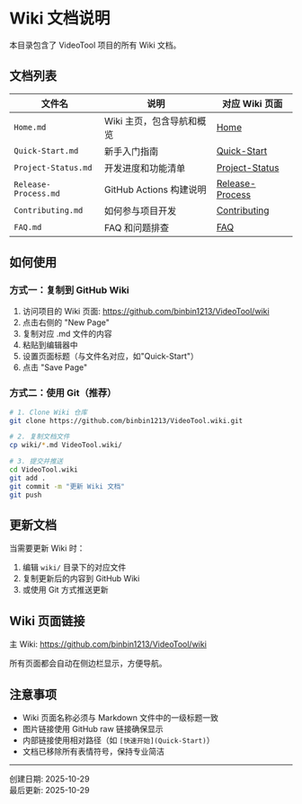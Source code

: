 # Wiki 文档说明

本目录包含了 VideoTool 项目的所有 Wiki 文档。

## 文档列表

| 文件名 | 说明 | 对应 Wiki 页面 |
|--------|------|---------------|
| `Home.md` | Wiki 主页，包含导航和概览 | [Home](https://github.com/binbin1213/VideoTool/wiki) |
| `Quick-Start.md` | 新手入门指南 | [Quick-Start](https://github.com/binbin1213/VideoTool/wiki/Quick-Start) |
| `Project-Status.md` | 开发进度和功能清单 | [Project-Status](https://github.com/binbin1213/VideoTool/wiki/Project-Status) |
| `Release-Process.md` | GitHub Actions 构建说明 | [Release-Process](https://github.com/binbin1213/VideoTool/wiki/Release-Process) |
| `Contributing.md` | 如何参与项目开发 | [Contributing](https://github.com/binbin1213/VideoTool/wiki/Contributing) |
| `FAQ.md` | FAQ 和问题排查 | [FAQ](https://github.com/binbin1213/VideoTool/wiki/FAQ) |

## 如何使用

### 方式一：复制到 GitHub Wiki

1. 访问项目的 Wiki 页面: https://github.com/binbin1213/VideoTool/wiki
2. 点击右侧的 "New Page"
3. 复制对应 .md 文件的内容
4. 粘贴到编辑器中
5. 设置页面标题（与文件名对应，如"Quick-Start"）
6. 点击 "Save Page"

### 方式二：使用 Git（推荐）

```bash
# 1. Clone Wiki 仓库
git clone https://github.com/binbin1213/VideoTool.wiki.git

# 2. 复制文档文件
cp wiki/*.md VideoTool.wiki/

# 3. 提交并推送
cd VideoTool.wiki
git add .
git commit -m "更新 Wiki 文档"
git push
```

## 更新文档

当需要更新 Wiki 时：

1. 编辑 `wiki/` 目录下的对应文件
2. 复制更新后的内容到 GitHub Wiki
3. 或使用 Git 方式推送更新

## Wiki 页面链接

主 Wiki: https://github.com/binbin1213/VideoTool/wiki

所有页面都会自动在侧边栏显示，方便导航。

## 注意事项

- Wiki 页面名称必须与 Markdown 文件中的一级标题一致
- 图片链接使用 GitHub raw 链接确保显示
- 内部链接使用相对路径（如 `[快速开始](Quick-Start)`）
- 文档已移除所有表情符号，保持专业简洁

---

创建日期: 2025-10-29  
最后更新: 2025-10-29
